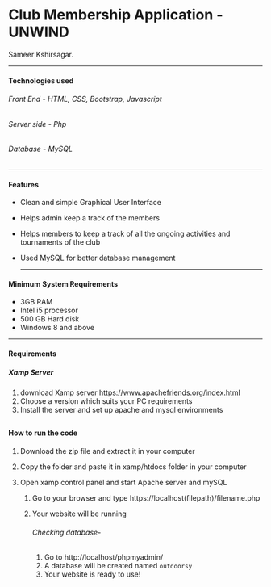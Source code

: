 # Club Membership Application - UNWIND

Sameer Kshirsagar.

------



#### Technologies used

###### Front End - HTML, CSS, Bootstrap, Javascript

###### Server side - Php

###### Database - MySQL

------



#### Features

- Clean and simple Graphical User Interface

- Helps admin keep a track of the members 

- Helps members to keep a track of all the ongoing activities and tournaments of the club

- Used MySQL for better database management 

  ------

  

#### Minimum System Requirements

- 3GB RAM
- Intel i5 processor
- 500 GB Hard disk
- Windows 8 and above

------



#### Requirements 

##### Xamp Server 

1. download Xamp server https://www.apachefriends.org/index.html 
2. Choose a version which suits your PC requirements 
3. Install the server and set up apache and mysql environments 

## 



#### How to run the code

1. Download the zip file and extract it in your computer 

2. Copy the folder and paste it in xamp/htdocs folder in your computer

3. Open xamp control panel and start Apache server and mySQL 

   1. Go to your browser and type https://localhost(filepath)/filename.php

   2. Your website will be running 

      ###### Checking database-

      1. Go to http://localhost/phpmyadmin/
      2. A database will be created named `outdoorsy`
      3. Your website is ready to use!